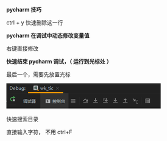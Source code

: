 **pycharm 技巧**

ctrl + y 快速删除这一行



**pycharm 在调试中动态修改变量值**

右键直接修改



**快速结束 pycharm 调试，（ 运行到光标处 ）**

最后一个，需要先放置光标

![tmp8EFF](../../resource/tmp8EFF.png)

快速搜索目录

直接输入字符， 不用 ctrl+F
